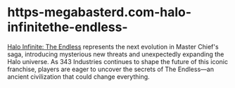 # https-megabasterd.com-halo-infinitethe-endless-
[Halo Infinite: The Endless](https://megabasterd.com/halo-infinitethe-endless/) represents the next evolution in Master Chief's saga, introducing mysterious new threats and unexpectedly expanding the Halo universe. As 343 Industries continues to shape the future of this iconic franchise, players are eager to uncover the secrets of The Endless—an ancient civilization that could change everything.
